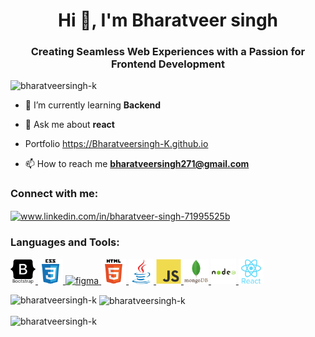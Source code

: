  
 <h1 align="center">Hi 👋, I'm Bharatveer singh</h1>
<h3 align="center">Creating Seamless Web Experiences with a Passion for Frontend Development</h3>

<p align="left"> <img src="https://komarev.com/ghpvc/?username=bharatveersingh-k&label=Profile%20views&color=0e75b6&style=flat" alt="bharatveersingh-k" /> </p>

- 🌱 I’m currently learning **Backend**

- 💬 Ask me about **react**
-  Portfolio https://Bharatveersingh-K.github.io
- 📫 How to reach me **bharatveersingh271@gmail.com**

<h3 align="left">Connect with me:</h3>
<p align="left">
<a href="https://linkedin.com/in/www.linkedin.com/in/bharatveer-singh-71995525b" target="blank"><img align="center" src="https://raw.githubusercontent.com/rahuldkjain/github-profile-readme-generator/master/src/images/icons/Social/linked-in-alt.svg" alt="www.linkedin.com/in/bharatveer-singh-71995525b" height="30" width="40" /></a>
</p>

<h3 align="left">Languages and Tools:</h3>
<p align="left"> <a href="https://getbootstrap.com" target="_blank" rel="noreferrer"> <img src="https://raw.githubusercontent.com/devicons/devicon/master/icons/bootstrap/bootstrap-plain-wordmark.svg" alt="bootstrap" width="40" height="40"/> </a> <a href="https://www.w3schools.com/css/" target="_blank" rel="noreferrer"> <img src="https://raw.githubusercontent.com/devicons/devicon/master/icons/css3/css3-original-wordmark.svg" alt="css3" width="40" height="40"/> </a> <a href="https://www.figma.com/" target="_blank" rel="noreferrer"> <img src="https://www.vectorlogo.zone/logos/figma/figma-icon.svg" alt="figma" width="40" height="40"/> </a> <a href="https://www.w3.org/html/" target="_blank" rel="noreferrer"> <img src="https://raw.githubusercontent.com/devicons/devicon/master/icons/html5/html5-original-wordmark.svg" alt="html5" width="40" height="40"/> </a> <a href="https://www.java.com" target="_blank" rel="noreferrer"> <img src="https://raw.githubusercontent.com/devicons/devicon/master/icons/java/java-original.svg" alt="java" width="40" height="40"/> </a> <a href="https://developer.mozilla.org/en-US/docs/Web/JavaScript" target="_blank" rel="noreferrer"> <img src="https://raw.githubusercontent.com/devicons/devicon/master/icons/javascript/javascript-original.svg" alt="javascript" width="40" height="40"/> </a> <a href="https://www.mongodb.com/" target="_blank" rel="noreferrer"> <img src="https://raw.githubusercontent.com/devicons/devicon/master/icons/mongodb/mongodb-original-wordmark.svg" alt="mongodb" width="40" height="40"/> </a> <a href="https://nodejs.org" target="_blank" rel="noreferrer"> <img src="https://raw.githubusercontent.com/devicons/devicon/master/icons/nodejs/nodejs-original-wordmark.svg" alt="nodejs" width="40" height="40"/> </a> <a href="https://reactjs.org/" target="_blank" rel="noreferrer"> <img src="https://raw.githubusercontent.com/devicons/devicon/master/icons/react/react-original-wordmark.svg" alt="react" width="40" height="40"/> </a> </p>

<p><img align="left" src="https://github-readme-stats.vercel.app/api/top-langs?username=bharatveersingh-k&show_icons=true&locale=en&layout=compact" alt="bharatveersingh-k" /></p>

<p>&nbsp;<img align="center" src="https://github-readme-stats.vercel.app/api?username=bharatveersingh-k&show_icons=true&locale=en" alt="bharatveersingh-k" /></p>

<p><img align="center" src="https://github-readme-streak-stats.herokuapp.com/?user=bharatveersingh-k&" alt="bharatveersingh-k" /></p>
